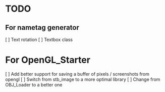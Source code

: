 # TODO

## For nametag generator
[ ] Text rotation
[ ] Textbox class

# For OpenGL_Starter
[ ] Add better support for saving a buffer of pixels / screenshots from opengl
[ ] Switch from stb_image to a more optimal library
[ ] Change from OBJ_Loader to a better one
